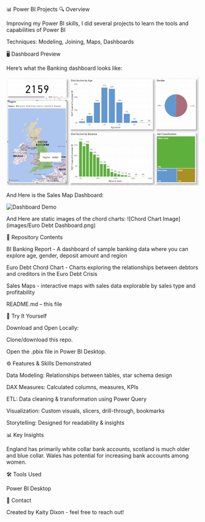 📊 Power BI Projects
🔍 Overview

Improving my Power BI skills, I did several projects to learn the tools and capabilities of Power BI

Techniques: Modeling, Joining, Maps, Dashboards

🖥️ Dashboard Preview

Here’s what the Banking dashboard looks like:

![Dashboard Demo](images/BankingDashboardGIF.gif)

And Here is the Sales Map Dashboard:

![Dashboard Demo](images/SalesMapDashboardGIF.gif)

And Here are static images of the chord charts:
![Chord Chart Image](images/Euro Debt Dashboard.png)

📂 Repository Contents

BI Banking Report - A dashboard of sample banking data where you can explore age, gender, deposit amount and region

Euro Debt Chord Chart - Charts exploring the relationships between debtors and creditors in the Euro Debt Crisis

Sales Maps - interactive maps with sales data explorable by sales type and profitability

README.md – this file

🚀 Try It Yourself


Download and Open Locally:

Clone/download this repo.

Open the .pbix file in Power BI Desktop.

⚙️ Features & Skills Demonstrated

Data Modeling: Relationships between tables, star schema design

DAX Measures: Calculated columns, measures, KPIs

ETL: Data cleaning & transformation using Power Query

Visualization: Custom visuals, slicers, drill-through, bookmarks

Storytelling: Designed for readability & insights

📊 Key Insights 

England has primarily white collar bank accounts, scotland is much older and blue collar. Wales has potential for increasing bank accounts among women.



🛠️ Tools Used

Power BI Desktop

📧 Contact

Created by Kaity Dixon - feel free to reach out!
